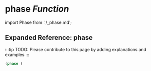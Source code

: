 # **phase** *Function*

import Phase from './_phase.md';

<Phase />

## Expanded Reference: phase

:::tip
TODO: Please contribute to this page by adding explanations and examples
:::

```lisp
(phase )
```
